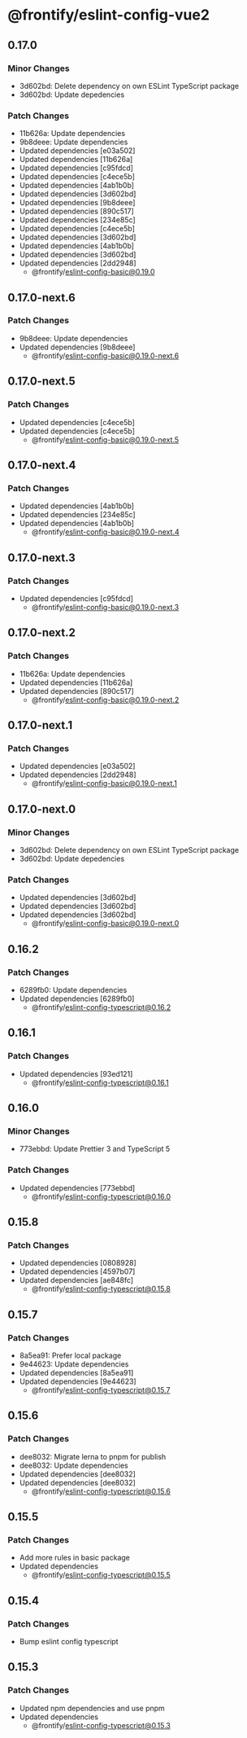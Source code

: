 # @frontify/eslint-config-vue2

## 0.17.0

### Minor Changes

- 3d602bd: Delete dependency on own ESLint TypeScript package
- 3d602bd: Update depedencies

### Patch Changes

- 11b626a: Update dependencies
- 9b8deee: Update dependencies
- Updated dependencies [e03a502]
- Updated dependencies [11b626a]
- Updated dependencies [c95fdcd]
- Updated dependencies [c4ece5b]
- Updated dependencies [4ab1b0b]
- Updated dependencies [3d602bd]
- Updated dependencies [9b8deee]
- Updated dependencies [890c517]
- Updated dependencies [234e85c]
- Updated dependencies [c4ece5b]
- Updated dependencies [3d602bd]
- Updated dependencies [4ab1b0b]
- Updated dependencies [3d602bd]
- Updated dependencies [2dd2948]
  - @frontify/eslint-config-basic@0.19.0

## 0.17.0-next.6

### Patch Changes

- 9b8deee: Update dependencies
- Updated dependencies [9b8deee]
  - @frontify/eslint-config-basic@0.19.0-next.6

## 0.17.0-next.5

### Patch Changes

- Updated dependencies [c4ece5b]
- Updated dependencies [c4ece5b]
  - @frontify/eslint-config-basic@0.19.0-next.5

## 0.17.0-next.4

### Patch Changes

- Updated dependencies [4ab1b0b]
- Updated dependencies [234e85c]
- Updated dependencies [4ab1b0b]
  - @frontify/eslint-config-basic@0.19.0-next.4

## 0.17.0-next.3

### Patch Changes

- Updated dependencies [c95fdcd]
  - @frontify/eslint-config-basic@0.19.0-next.3

## 0.17.0-next.2

### Patch Changes

- 11b626a: Update dependencies
- Updated dependencies [11b626a]
- Updated dependencies [890c517]
  - @frontify/eslint-config-basic@0.19.0-next.2

## 0.17.0-next.1

### Patch Changes

- Updated dependencies [e03a502]
- Updated dependencies [2dd2948]
  - @frontify/eslint-config-basic@0.19.0-next.1

## 0.17.0-next.0

### Minor Changes

- 3d602bd: Delete dependency on own ESLint TypeScript package
- 3d602bd: Update depedencies

### Patch Changes

- Updated dependencies [3d602bd]
- Updated dependencies [3d602bd]
- Updated dependencies [3d602bd]
  - @frontify/eslint-config-basic@0.19.0-next.0

## 0.16.2

### Patch Changes

- 6289fb0: Update dependencies
- Updated dependencies [6289fb0]
  - @frontify/eslint-config-typescript@0.16.2

## 0.16.1

### Patch Changes

- Updated dependencies [93ed121]
  - @frontify/eslint-config-typescript@0.16.1

## 0.16.0

### Minor Changes

- 773ebbd: Update Prettier 3 and TypeScript 5

### Patch Changes

- Updated dependencies [773ebbd]
  - @frontify/eslint-config-typescript@0.16.0

## 0.15.8

### Patch Changes

- Updated dependencies [0808928]
- Updated dependencies [4597b07]
- Updated dependencies [ae848fc]
  - @frontify/eslint-config-typescript@0.15.8

## 0.15.7

### Patch Changes

- 8a5ea91: Prefer local package
- 9e44623: Update dependencies
- Updated dependencies [8a5ea91]
- Updated dependencies [9e44623]
  - @frontify/eslint-config-typescript@0.15.7

## 0.15.6

### Patch Changes

- dee8032: Migrate lerna to pnpm for publish
- dee8032: Update dependencies
- Updated dependencies [dee8032]
- Updated dependencies [dee8032]
  - @frontify/eslint-config-typescript@0.15.6

## 0.15.5

### Patch Changes

- Add more rules in basic package
- Updated dependencies
  - @frontify/eslint-config-typescript@0.15.5

## 0.15.4

### Patch Changes

- Bump eslint config typescript

## 0.15.3

### Patch Changes

- Updated npm dependencies and use pnpm
- Updated dependencies
  - @frontify/eslint-config-typescript@0.15.3
